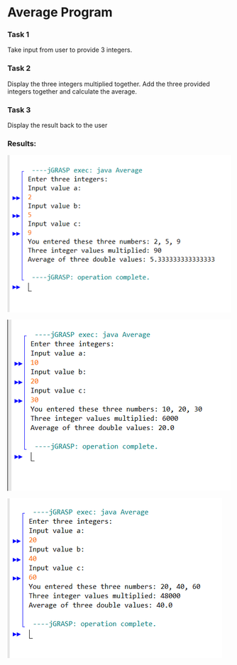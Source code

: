 # Average Program

### Task 1

Take input from user to provide 3 integers.

### Task 2

Display the three integers multiplied together.
Add the three provided integers together and calculate the average.

### Task 3

Display the result back to the user

### Results:

![What is this](Average1.PNG)

![What is this](Average2.PNG)

![What is this](Average3.PNG)

